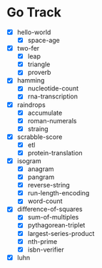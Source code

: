 # Go Track

- [x] hello-world
  - [x] space-age
- [x] two-fer
  - [x] leap
  - [x] triangle
  - [x] proverb
- [x] hamming
  - [x] nucleotide-count
  - [x] rna-transcription
- [x] raindrops
  - [x] accumulate
  - [x] roman-numerals
  - [x] straing
- [x] scrabble-score
  - [x] etl
  - [x] protein-translation
- [x] isogram
  - [x] anagram
  - [x] pangram
  - [x] reverse-string
  - [x] run-length-encoding
  - [x] word-count
- [x] difference-of-squares
  - [x] sum-of-multiples
  - [x] pythagorean-triplet
  - [x] largest-series-product
  - [x] nth-prime
  - [x] isbn-verifier
- [x] luhn
